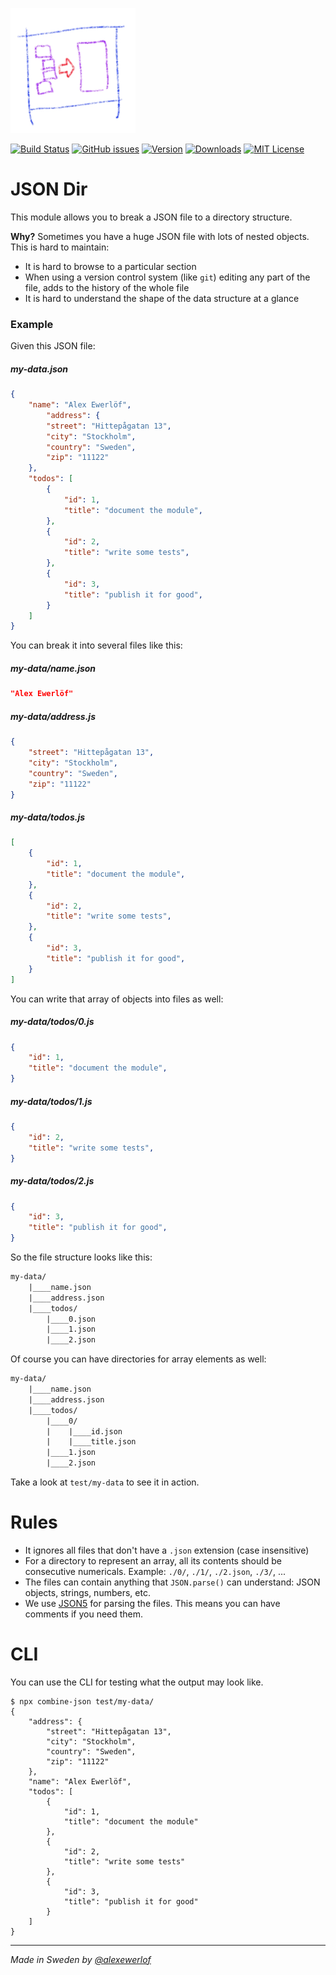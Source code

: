 ![Combine-JSON logo](./logo.png)

[![Build Status](https://travis-ci.org/userpixel/combine-json.svg?branch=master)](https://travis-ci.org/userpixel/combine-json)
[![GitHub issues](https://img.shields.io/github/issues/userpixel/combine-json.svg)](https://github.com/userpixel/combine-json/issues)
[![Version](https://img.shields.io/npm/v/combine-json.svg?style=flat-square)](http://npm.im/combine-json)
[![Downloads](https://img.shields.io/npm/dm/combine-json.svg?style=flat-square)](http://npm-stat.com/charts.html?package=combine-json&from=2017-01-01)
[![MIT License](https://img.shields.io/npm/l/combine-json.svg?style=flat-square)](http://opensource.org/licenses/MIT)

# JSON Dir

This module allows you to break a JSON file to a directory structure.

**Why?** Sometimes you have a huge JSON file with lots of nested objects.
This is hard to maintain:

* It is hard to browse to a particular section
* When using a version control system (like `git`) editing any part of the file, adds to the history of the whole file
* It is hard to understand the shape of the data structure at a glance

### Example

Given this JSON file:

##### my-data.json

```json
{
    "name": "Alex Ewerlöf",
        "address": {
        "street": "Hittepågatan 13",
        "city": "Stockholm",
        "country": "Sweden",
        "zip": "11122"
    },
    "todos": [
        {
            "id": 1,
            "title": "document the module",
        },
        {
            "id": 2,
            "title": "write some tests",
        },
        {
            "id": 3,
            "title": "publish it for good",
        }
    ]
}
```

You can break it into several files like this:

##### my-data/name.json

```json
"Alex Ewerlöf"
```

##### my-data/address.js

```json
{
    "street": "Hittepågatan 13",
    "city": "Stockholm",
    "country": "Sweden",
    "zip": "11122"
}
```

##### my-data/todos.js

```json
[
    {
        "id": 1,
        "title": "document the module",
    },
    {
        "id": 2,
        "title": "write some tests",
    },
    {
        "id": 3,
        "title": "publish it for good",
    }
]
```

You can write that array of objects into files as well:

##### my-data/todos/0.js

```json
{
    "id": 1,
    "title": "document the module",
}
```
##### my-data/todos/1.js

```json
{
    "id": 2,
    "title": "write some tests",
}
```
##### my-data/todos/2.js

```json
{
    "id": 3,
    "title": "publish it for good",
}
```

So the file structure looks like this:

```txt
my-data/
    |____name.json
    |____address.json
    |____todos/
        |____0.json
        |____1.json
        |____2.json
```

Of course you can have directories for array elements as well:

```txt
my-data/
    |____name.json
    |____address.json
    |____todos/
        |____0/
        |    |____id.json
        |    |____title.json
        |____1.json
        |____2.json
```

Take a look at `test/my-data` to see it in action.

# Rules

* It ignores all files that don't have a `.json` extension (case insensitive)
* For a directory to represent an array, all its contents should be consecutive numericals. Example: `./0/`, `./1/`, `./2.json`, `./3/`, ...
* The files can contain anything that `JSON.parse()` can understand: JSON objects, strings, numbers, etc.
* We use [JSON5](https://www.npmjs.com/package/json5) for parsing the files. This means you can have comments if you need them.

# CLI

You can use the CLI for testing what the output may look like.

```text
$ npx combine-json test/my-data/
{
    "address": {
        "street": "Hittepågatan 13",
        "city": "Stockholm",
        "country": "Sweden",
        "zip": "11122"
    },
    "name": "Alex Ewerlöf",
    "todos": [
        {
            "id": 1,
            "title": "document the module"
        },
        {
            "id": 2,
            "title": "write some tests"
        },
        {
            "id": 3,
            "title": "publish it for good"
        }
    ]
}
```

---

_Made in Sweden by [@alexewerlof](https://twitter.com/alexewerlof)_
